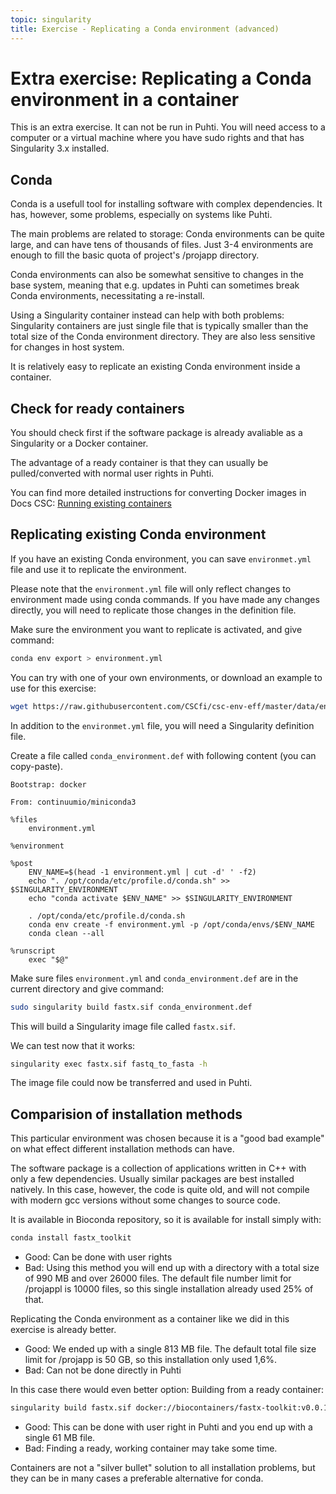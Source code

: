 ```yaml
---
topic: singularity
title: Exercise - Replicating a Conda environment (advanced)
---
```


# Extra exercise: Replicating a Conda environment in a container

This is an extra exercise. It can not be run in Puhti. You will need  access
to a computer or a virtual machine where you have sudo rights and that has
Singularity 3.x installed.

## Conda
Conda is a usefull tool for installing software with complex dependencies. 
It has, however, some problems, especially on systems like Puhti. 

The main problems are related to storage: Conda environments can be quite large,
and can have tens of thousands of files. Just 3-4 environments are enough to fill
the basic quota of project's /projapp directory.

Conda environments can also be somewhat sensitive to changes in the base system, 
meaning that e.g. updates in Puhti can sometimes break Conda environments, 
necessitating a re-install.

Using a Singularity container instead can help with both problems: Singularity
containers are just single file that is typically smaller than the total size
of the Conda environment directory. They are also less sensitive for changes in
host system.

It is relatively easy to replicate an existing Conda environment inside a container.

## Check for ready containers

You should check first if the software package is already avaliable as a Singularity 
or a Docker container. 

The advantage of a ready container is that they can usually be pulled/converted with
normal user rights in Puhti.

You can find more detailed instructions for converting Docker images in Docs CSC: 
[Running existing containers](https://docs.csc.fi/computing/containers/run-existing/)

## Replicating existing Conda environment

If you have an existing Conda environment, you can save `environmet.yml` file and
use it to replicate the environment.

Please note that the `environment.yml` file will only reflect changes to environment
made using conda commands. If you have made any changes directly, you will need to replicate
those changes in the definition file.

Make sure the environment you want to replicate is activated, and give command:
```bash
conda env export > environment.yml
```
You can try with one of your own environments, or download an example to use for
this exercise:
```bash
wget https://raw.githubusercontent.com/CSCfi/csc-env-eff/master/data/environment.yml
```
In addition to the `environmet.yml` file, you will need a Singularity definition file.

Create a file called `conda_environment.def` with following content (you can copy-paste).
```text
Bootstrap: docker

From: continuumio/miniconda3

%files
    environment.yml

%environment

%post
    ENV_NAME=$(head -1 environment.yml | cut -d' ' -f2)
    echo ". /opt/conda/etc/profile.d/conda.sh" >> $SINGULARITY_ENVIRONMENT
    echo "conda activate $ENV_NAME" >> $SINGULARITY_ENVIRONMENT

    . /opt/conda/etc/profile.d/conda.sh
    conda env create -f environment.yml -p /opt/conda/envs/$ENV_NAME
    conda clean --all

%runscript
    exec "$@"
```
Make sure files `environment.yml` and `conda_environment.def` are in the
current directory and give command:

```bash
sudo singularity build fastx.sif conda_environment.def
```
This will build a Singularity image file called `fastx.sif`. 

We can test now that it works:
```bash
singularity exec fastx.sif fastq_to_fasta -h
```
The image file could now be transferred and used in Puhti.

## Comparision of installation methods

This particular environment was chosen because it is a "good bad example" on
what effect different installation methods can have.

The software package is a collection of applications written in C++ with 
only a few dependencies. Usually similar packages are best installed natively. 
In this case, however, the code is quite old, and will not compile with modern 
gcc versions without some changes to  source code.

It is available in Bioconda repository, so it is available for install simply with:
```bash
conda install fastx_toolkit
```
- Good: Can be done with user rights
- Bad: Using this method you will end up with a directory with a total size of 990 MB 
and over 26000 files. The default file number limit for /projappl is 10000 files, 
so this single installation already used 25% of that.

Replicating the Conda environment as a container like we did in this exercise is already 
better.
- Good: We ended up with a single 813 MB file. The default total file size limit for 
/projapp is 50 GB, so this installation only used 1,6%.
- Bad: Can not be done directly in Puhti

In this case there would even better option: Building from a ready container:
```bash
singularity build fastx.sif docker://biocontainers/fastx-toolkit:v0.0.14-6-deb_cv1
```
- Good: This can be done with user right in Puhti and you end up with a single 61 MB file.
- Bad: Finding a ready, working container may take some time.

Containers are not a "silver bullet" solution to all installation problems, but they can
be in many cases a preferable alternative for conda.


